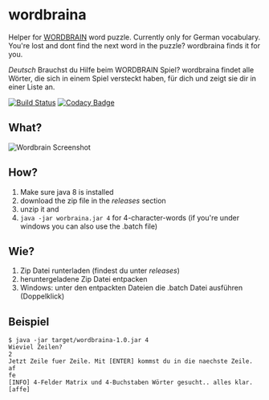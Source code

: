 # wordbraina
Helper for [WORDBRAIN](https://itunes.apple.com/de/app/wordbrain/id708600202?mt=8) word puzzle. Currently only for German vocabulary. You're lost and dont find the next word in the puzzle? wordbraina finds it for you.

_Deutsch_ Brauchst du Hilfe beim WORDBRAIN Spiel? wordbraina findet alle Wörter, die sich in einem Spiel versteckt haben, für dich und zeigt sie dir in einer Liste an.

[![Build Status](https://travis-ci.org/Husterknupp/wordbraina.svg)](https://travis-ci.org/Husterknupp/wordbraina)
[![Codacy Badge](https://api.codacy.com/project/badge/grade/be69f532f91f44c1aaa935a20eb92061)](https://www.codacy.com/app/4-23/wordbraina)

## What?
![Wordbrain Screenshot](http://a1.mzstatic.com/us/r30/Purple4/v4/f0/ca/c7/f0cac717-a7a7-085d-4639-c850cd669077/screen568x568.jpeg)

## How?
 1. Make sure java 8 is installed
 2. download the zip file in the _releases_ section
 3. unzip it and
 4. ``java -jar worbraina.jar 4`` for 4-character-words (if you're under windows you can also use the .batch file)

## Wie?
 1. Zip Datei runterladen (findest du unter _releases_)
 2. heruntergeladene Zip Datei entpacken
 3. Windows: unter den entpackten Dateien die .batch Datei ausführen (Doppelklick)

## Beispiel
```
$ java -jar target/wordbraina-1.0.jar 4
Wieviel Zeilen?
2
Jetzt Zeile fuer Zeile. Mit [ENTER] kommst du in die naechste Zeile.
af
fe
[INFO] 4-Felder Matrix und 4-Buchstaben Wörter gesucht.. alles klar.
[affe]
```
